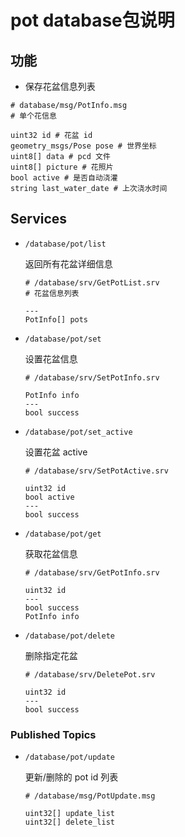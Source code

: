 # pot database包说明
## 功能

- 保存花盆信息列表

```
# database/msg/PotInfo.msg
# 单个花信息

uint32 id # 花盆 id
geometry_msgs/Pose pose # 世界坐标
uint8[] data # pcd 文件
uint8[] picture # 花照片
bool active # 是否自动浇灌
string last_water_date # 上次浇水时间
```
## Services
- `/database/pot/list`

  返回所有花盆详细信息

  ```
  # /database/srv/GetPotList.srv
  # 花盆信息列表
  
  ---
  PotInfo[] pots
  ```

- `/database/pot/set`

  设置花盆信息

  ```
  # /database/srv/SetPotInfo.srv
  
  PotInfo info
  ---
  bool success
  ```
- `/database/pot/set_active`

  设置花盆 active

  ```
  # /database/srv/SetPotActive.srv
  
  uint32 id
  bool active
  ---
  bool success
  ```

- `/database/pot/get`

  获取花盆信息

  ```
  # /database/srv/GetPotInfo.srv
  
  uint32 id
  ---
  bool success
  PotInfo info
  ```

- `/database/pot/delete`

  删除指定花盆

  ```
  # /database/srv/DeletePot.srv
  
  uint32 id
  ---
  bool success
  ```

### Published Topics

- `/database/pot/update`

  更新/删除的 pot id 列表

  ```
  # /database/msg/PotUpdate.msg
  
  uint32[] update_list
  uint32[] delete_list
  ```
